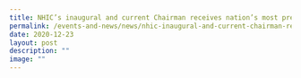 ```yaml
---
title: NHIC’s inaugural and current Chairman receives nation’s most prestigious award
permalink: /events-and-news/news/nhic-inaugural-and-current-chairman-receives-nation-s-most-prestigious-award/
date: 2020-12-23
layout: post
description: ""
image: ""
---
```

